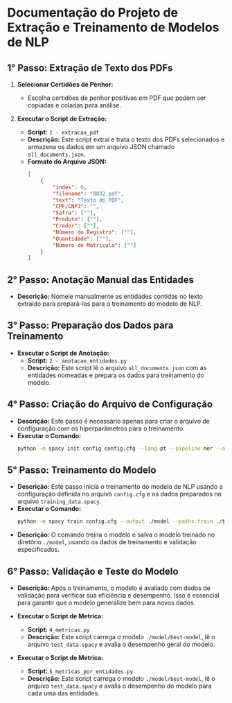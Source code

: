 # Documentação do Projeto de Extração e Treinamento de Modelos de NLP

## 1° Passo: Extração de Texto dos PDFs

1. **Selecionar Certidões de Penhor:**
   - Escolha certidões de penhor positivas em PDF que podem ser copiadas e coladas para análise.

2. **Executar o Script de Extração:**
   - **Script:** `1 - extracao_pdf`
   - **Descrição:** Este script extrai e trata o texto dos PDFs selecionados e armazena os dados em um arquivo JSON chamado `all_documents.json`.
   - **Formato do Arquivo JSON:**
     ```json
     [
         {
             "index": 0,
             "filename": "8832.pdf",
             "text": "Texto do PDF",
             "CPF/CNPJ": "",
             "Safra": [""],
             "Produto": [""],
             "Credor": [""],
             "Número do Registro": [""],
             "Quantidade": [""],
             "Número de Matrícula": [""]
         }
     ]
     ```

## 2° Passo: Anotação Manual das Entidades

- **Descrição:** Nomeie manualmente as entidades contidas no texto extraído para prepará-las para o treinamento do modelo de NLP.

## 3° Passo: Preparação dos Dados para Treinamento

- **Executar o Script de Anotação:**
  - **Script:** `2 - anotacao_entidades.py`
  - **Descrição:** Este script lê o arquivo `all_documents.json` com as entidades nomeadas e prepara os dados para treinamento do modelo.

## 4° Passo: Criação do Arquivo de Configuração

- **Descrição:** Este passo é necessário apenas para criar o arquivo de configuração com os hiperparâmetros para o treinamento.
- **Executar o Comando:**
  ```bash
  python -m spacy init config config.cfg --lang pt --pipeline ner --optimize accuracy --transformers

## 5° Passo: Treinamento do Modelo

- **Descrição:** Este passo inicia o treinamento do modelo de NLP usando a configuração definida no arquivo `config.cfg` e os dados preparados no arquivo `training_data.spacy`.
- **Executar o Comando:**
  ```bash
  python -m spacy train config.cfg --output ./model --paths.train ./training_data.spacy --paths.dev ./training_data.spacy
- **Descrição:** O comando treina o modelo e salva o modelo treinado no diretório `./model`, usando os dados de treinamento e validação especificados.

## 6° Passo: Validação e Teste do Modelo

- **Descrição:** Após o treinamento, o modelo é avaliado com dados de validação para verificar sua eficiência e desempenho. Isso é essencial para garantir que o modelo generalize bem para novos dados.

- **Executar o Script de Metrica:**
  - **Script:** `4_metricas.py`
  - **Descrição:** Este script carrega o modelo `./model/best-model`, lê o arquivo `test_data.spacy` e avalia o desempenho geral do modelo.
- **Executar o Script de Metrica:**
  - **Script:** `5_metricas_por_entidades.py`
  - **Descrição:** Este script carrega o modelo `./model/best-model`, lê o arquivo `test_data.spacy` e avalia o desempenho do modelo para cada uma das entidades.
